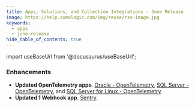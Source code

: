 ```yaml
---
title: Apps, Solutions, and Collection Integrations - June Release 
image: https://help.sumologic.com/img/reuse/rss-image.jpg
keywords:
  - apps
  - june-release
hide_table_of_contents: true    
---
```


import useBaseUrl from '@docusaurus/useBaseUrl';

### Enhancements

- **Updated OpenTelemetry apps**. [Oracle - OpenTelemetry](/docs/integrations/databases/opentelemetry/oracle-opentelemetry/), [SQL Server - OpenTelemetry](/docs/integrations/microsoft-azure/opentelemetry/sql-server-opentelemetry/), and [SQL Server for Linux - OpenTelemetry](/docs/integrations/microsoft-azure/opentelemetry/sql-server-linux-opentelemetry/).
- **Updated 1 Webhook app**. [Sentry](/docs/integrations/webhooks/sentry/).